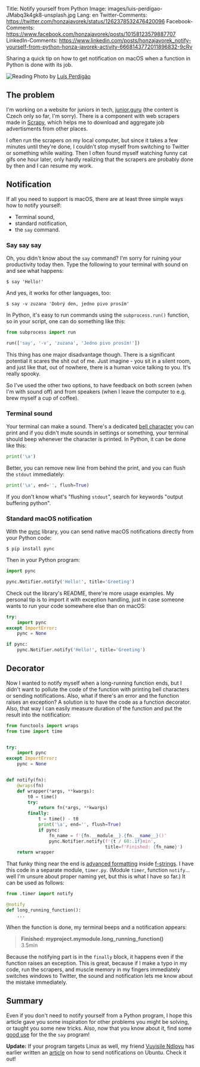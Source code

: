 Title: Notify yourself from Python
Image: images/luis-perdigao-JMabq3k4gk8-unsplash.jpg
Lang: en
Twitter-Comments: https://twitter.com/honzajavorek/status/1262378532476420096
Facebook-Comments: https://www.facebook.com/honzajavorek/posts/10158123579887707
LinkedIn-Comments: https://www.linkedin.com/posts/honzajavorek_notify-yourself-from-python-honza-javorek-activity-6668143772011896832-9cRv


Sharing a quick tip on how to get notification on macOS when a function in Python is done with its job.

![Reading]({static}/images/luis-perdigao-JMabq3k4gk8-unsplash.jpg)
Photo by [Luís Perdigão](https://unsplash.com/@scalabis)

## The problem

I'm working on a website for juniors in tech, [junior.guru](https://junior.guru/) (the content is Czech only so far, I'm sorry). There is a component with web scrapers made in [Scrapy](https://docs.scrapy.org/), which helps me to download and aggregate job advertisments from other places.

I often run the scrapers on my local computer, but since it takes a few minutes until they're done, I couldn't stop myself from switching to Twitter or something while waiting. Then I often found myself watching funny cat gifs one hour later, only hardly realizing that the scrapers are probably done by then and I can resume my work.

## Notification

If all you need to support is macOS, there are at least three simple ways how to notify yourself:

- Terminal sound,
- standard notification,
- the `say` command.

### Say say say

Oh, you didn't know about the `say` command? I'm sorry for ruining your productivity today then. Type the following to your terminal with sound on and see what happens:

```
$ say 'Hello!'
```

And yes, it works for other languages, too:

```
$ say -v zuzana 'Dobrý den, jedno pivo prosím'
```

In Python, it's easy to run commands using the `subprocess.run()` function, so in your script, one can do something like this:

```python
from subprocess import run

run(['say', '-v', 'zuzana', 'Jedno pivo prosím!'])
```

This thing has one major disadvantage though. There is a significant potential it scares the shit out of me. Just imagine - you sit in a silent room, and just like that, out of nowhere, there is a human voice talking to you. It's really spooky.

So I've used the other two options, to have feedback on both screen (when I'm with sound off) and from speakers (when I leave the computer to e.g. brew myself a cup of coffee).

### Terminal sound

Your terminal can make a sound. There's a dedicated [bell character](https://en.wikipedia.org/wiki/Bell_character) you can print and if you didn't mute sounds in settings or something, your terminal should beep whenever the character is printed. In Python, it can be done like this:

```python
print('\a')
```

Better, you can remove new line from behind the print, and you can flush the `stdout` immediately:

```python
print('\a', end='', flush=True)
```

If you don't know what's "flushing `stdout`", search for keywords "output buffering python".


### Standard macOS notification

With the [pync](https://pypi.org/project/pync/) library, you can send native macOS notifications directly from your Python code:

```text
$ pip install pync
```

Then in your Python program:

```python
import pync

pync.Notifier.notify('Hello!', title='Greeting')
```

Check out the library's README, there're more usage examples. My personal tip is to import it with exception handling, just in case someone wants to run your code somewhere else than on macOS:

```python
try:
    import pync
except ImportError:
    pync = None

if pync:
    pync.Notifier.notify('Hello!', title='Greeting')
```


## Decorator

Now I wanted to notify myself when a long-running function ends, but I didn't want to pollute the code of the function with printing bell characters or sending notifications. Also, what if there's an error and the function raises an exception? A solution is to have the code as a function decorator. Also, that way I can easily measure duration of the function and put the result into the notification:

```python
from functools import wraps
from time import time


try:
    import pync
except ImportError:
    pync = None


def notify(fn):
    @wraps(fn)
    def wrapper(*args, **kwargs):
        t0 = time()
        try:
            return fn(*args, **kwargs)
        finally:
            t = time() - t0
            print('\a', end='', flush=True)
            if pync:
                fn_name = f'{fn.__module__}.{fn.__name__}()'
                pync.Notifier.notify(f'{t / 60:.1f}min',
                                     title=f'Finished: {fn_name}')
    return wrapper
```

That funky thing near the end is [advanced formatting](https://pyformat.info/#number) inside [f-strings](https://realpython.com/python-f-strings/). I have this code in a separate module, `timer.py`. (Module `timer`, function `notify`… well I'm unsure about proper naming yet, but this is what I have so far.) It can be used as follows:

```python
from .timer import notify

@notify
def long_running_function():
    ...
```

When the function is done, my terminal beeps and a notification appears:

> **Finished: myproject.mymodule.long_running_function()**<br>
> 3.5min<br>

Because the notifying part is in the `finally` block, it happens even if the function raises an exception. This is great, because if I make a typo in my code, run the scrapers, and muscle memory in my fingers immediately switches windows to Twitter, the sound and notification lets me know about the mistake immediately.

## Summary

Even if you don't need to notify yourself from a Python program, I hope this article gave you some inspiration for other problems you might be solving, or taught you some new tricks. Also, now that you know about it, find some [good use](https://www.youtube.com/watch?v=uyV0IVItlM4) for the the `say` program!

**Update:** If your program targets Linux as well, my friend [Vuyisile Ndlovu](https://vuyisile.com/) has earlier written an [article](https://vuyisile.com/how-to-send-desktop-notifications-in-linux/) on how to send notifications on Ubuntu. Check it out!
